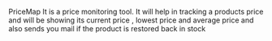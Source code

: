 PriceMap
It is a price monitoring tool. It will help in tracking a products price and will be showing its current price , lowest price and average price and also sends you mail if the product is restored back in stock
